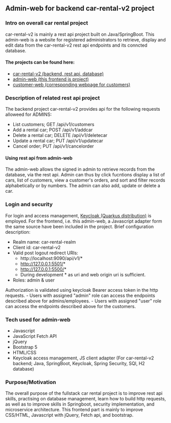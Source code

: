 ## Admin-web for backend car-rental-v2 project 

### Intro on overall car rental project 
car-rental-v2 is mainly a rest api project built on Java/SpringBoot. This admin-web is a website for registered administrators to retrieve, display and edit data from the car-rental-v2 rest api endpoints and its conncted database. 

#### The projects can be found here: 
-  [car-rental-v2 (backend, rest api, database)](https://gitlab.com/car-rental-fullstack/car-rental-v2)
-  [admin-web (this frontend js project)](https://gitlab.com/car-rental-fullstack/admin-web)
-  [customer-web (corresponding webpage for customers)](https://gitlab.com/car-rental-fullstack/customer-web)

### Description of related rest api project
The backend project car-rental-v2 provides api for the following requests alloweed for ADMINS:
- List customers; GET /api/v1/customers
- Add a rental car; POST /api/v1/addcar
- Delete a rental car; DELETE /api/v1/deletecar
- Update a rental car; PUT /api/v1/updatecar
- Cancel order; PUT /api/v1/cancelorder

#### Using rest api from admin-web 
The admin-web allows the signed in admin to retrieve records from the database, via the rest api. Admin can thus by click fucntions display a list of cars, list of customers, view a customer's orders, and sort and filter records alphabetically or by numbers. The admin can also add, update or delete a car. 

### Login and security 
For login and access management, [Keycloak (Quarkus distribution)](https://www.keycloak.org/downloads) is employed. For the frontend, i.e. this admin-web, a Javascript adapter form the same source have been included in the project. Brief configuration description: 
- Realm name: car-rental-realm
- Client id: car-rental-v2
- Valid post logout redirect URIs: 
    - http://localhost:9090/api/v1/* 
    - http://127.0.0.1:5501/* 
    - http://127.0.0.1:5500/*
    - During development * as uri and web origin uri is sufficient. 
- Roles: admin & user

Authorization is validated using keycloak Bearer access token in the http requests. 
    - Users with assigned "admin" role can access the endpoints described above for admins/employees.
    - Users with assigned "user" role can access the endpoints described above for the customers.

### Tech used for admin-web
- Javascript
- JavaScript Fetch API
- jQuery
- Bootstrap 5
- HTML/CSS
- Keycloak access management, JS client adapter 
(For car-rental-v2 backend; Java, SpringBoot, Keycloak, Spring Security, SQl, H2 database)

### Purpose/Motivation
The overall purpose of the fullstack car rental project is to improve rest api skills, practising on database management, learn how to build http requests, as well as to improve skills in Springboot, security implementation, and microservice architecture. This frontend part is mainly to improve CSS/HTML, Javascript with jQuery, Fetch api, and bootstrap. 